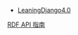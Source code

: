 - [LeaningDjango4.0](src/myknowledge/Django/LeaningDjango4.0.md)

[RDF API 指南](http://drf.jiuyou.info ':include :type=iframe width=800px height=600px')

<!-- [cinwell website](https://cinwell.com ':include :type=iframe width=100% height=400px') -->

<!-- 2 -->


<!-- 3 -->